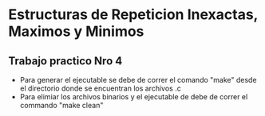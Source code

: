 # Estructuras de Repeticion Inexactas, Maximos y Minimos

## Trabajo practico Nro 4


- Para generar el ejecutable se debe de correr el comando "make" desde el directorio donde se encuentran los archivos .c
- Para elimiar los archivos binarios y el ejecutable de debe de correr el commando "make clean"
